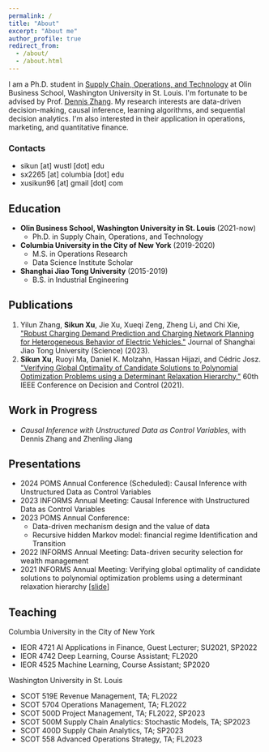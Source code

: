```yaml
---
permalink: /
title: "About"
excerpt: "About me"
author_profile: true
redirect_from: 
  - /about/
  - /about.html
---
```



I am a Ph.D. student in [Supply Chain, Operations, and Technology](https://olin.wustl.edu/EN-US/academic-programs/PhD/Pages/PhdDetail.aspx?username=sikun) at Olin Business School, Washington University in St. Louis. I'm fortunate to be advised by Prof. [Dennis Zhang](http://denniszhang.org/). My research interests are data-driven decision-making, causal inference, learning algorithms, and sequential decision analytics. I'm also interested in their application in operations, marketing, and quantitative finance. 

### Contacts
* sikun [at] wustl [dot] edu
* sx2265 [at] columbia [dot] edu
* xusikun96 [at] gmail [dot] com


## Education
* **Olin Business School, Washington University in St. Louis** (2021-now)
  * Ph.D. in Supply Chain, Operations, and Technology
* **Columbia University in the City of New York** (2019-2020)
  * M.S. in Operations Research
  * Data Science Institute Scholar
* **Shanghai Jiao Tong University** (2015-2019)
  * B.S. in Industrial Engineering

## Publications
1. Yilun Zhang, **Sikun Xu**, Jie Xu, Xueqi Zeng, Zheng Li, and Chi Xie, ["Robust Charging Demand Prediction and Charging Network Planning for Heterogeneous Behavior of Electric Vehicles."](https://link.springer.com/article/10.1007/s12204-023-2576-0) Journal of Shanghai Jiao Tong University (Science) (2023). 
2. **Sikun Xu**, Ruoyi Ma, Daniel K. Molzahn, Hassan Hijazi, and Cédric Josz. ["Verifying Global Optimality of Candidate Solutions to Polynomial Optimization Problems using a Determinant Relaxation Hierarchy."](https://ieeexplore.ieee.org/document/9683608) 60th IEEE Conference on Decision and Control (2021).

## Work in Progress
* *Causal Inference with Unstructured Data as Control Variables*, with Dennis Zhang and Zhenling Jiang

## Presentations
* 2024 POMS Annual Conference (Scheduled): Causal Inference with Unstructured Data as Control Variables
* 2023 INFORMS Annual Meeting: Causal Inference with Unstructured Data as Control Variables
* 2023 POMS Annual Conference:
    * Data-driven mechanism design and the value of data
    * Recursive hidden Markov model: financial regime Identification and Transition 
* 2022 INFORMS Annual Meeting: Data-driven security selection for wealth management
* 2021 INFORMS Annual Meeting: Verifying global optimality of candidate solutions to polynomial optimization problems using a determinant relaxation hierarchy \[[slide](https://wustl.box.com/s/uual8yxs54isfz5jmm42p1ekuasds4h3)\]

## Teaching
Columbia University in the City of New York
* IEOR 4721 AI Applications in Finance, Guest Lecturer; SU2021, SP2022
* IEOR 4742 Deep Learning, Course Assistant; FL2020
* IEOR 4525 Machine Learning, Course Assistant; SP2020

Washington University in St. Louis
* SCOT 519E Revenue Management, TA; FL2022
* SCOT 5704 Operations Management, TA; FL2022 
* SCOT 500D Project Management, TA; FL2022, SP2023
* SCOT 500M Supply Chain Analytics: Stochastic Models, TA; SP2023
* SCOT 400D Supply Chain Analytics, TA; SP2023
* SCOT 558 Advanced Operations Strategy, TA; FL2023
